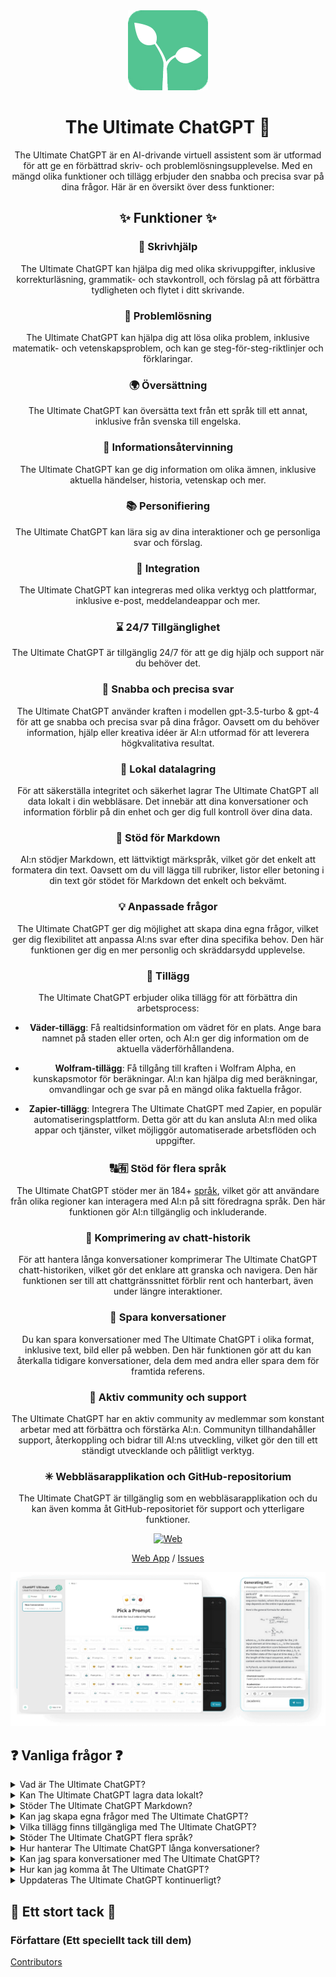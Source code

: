 <div align="center">
<img src="./../../docs/images/icon.png" alt="The Ultimate ChatGPT Icon"/>

<h1 align="center">The Ultimate ChatGPT 🌟</h1>

The Ultimate ChatGPT är en AI-drivande virtuell assistent som är utformad för att ge en förbättrad skriv- och problemlösningsupplevelse. Med en mängd olika funktioner och tillägg erbjuder den snabba och precisa svar på dina frågor. Här är en översikt över dess funktioner:

## ✨ Funktioner ✨

### 📝 Skrivhjälp
The Ultimate ChatGPT kan hjälpa dig med olika skrivuppgifter, inklusive korrekturläsning, grammatik- och stavkontroll, och förslag på att förbättra tydligheten och flytet i ditt skrivande.

### 💭 Problemlösning
The Ultimate ChatGPT kan hjälpa dig att lösa olika problem, inklusive matematik- och vetenskapsproblem, och kan ge steg-för-steg-riktlinjer och förklaringar.

### 🌍 Översättning
The Ultimate ChatGPT kan översätta text från ett språk till ett annat, inklusive från svenska till engelska.

### 📑 Informationsåtervinning
The Ultimate ChatGPT kan ge dig information om olika ämnen, inklusive aktuella händelser, historia, vetenskap och mer.

### 📚 Personifiering
The Ultimate ChatGPT kan lära sig av dina interaktioner och ge personliga svar och förslag.

### 📎 Integration
The Ultimate ChatGPT kan integreras med olika verktyg och plattformar, inklusive e-post, meddelandeappar och mer.

### ⌛ 24/7 Tillgänglighet
The Ultimate ChatGPT är tillgänglig 24/7 för att ge dig hjälp och support när du behöver det.

### 🚀 Snabba och precisa svar

The Ultimate ChatGPT använder kraften i modellen gpt-3.5-turbo & gpt-4 för att ge snabba och precisa svar på dina frågor. Oavsett om du behöver information, hjälp eller kreativa idéer är AI:n utformad för att leverera högkvalitativa resultat.

### 💾 Lokal datalagring

För att säkerställa integritet och säkerhet lagrar The Ultimate ChatGPT all data lokalt i din webbläsare. Det innebär att dina konversationer och information förblir på din enhet och ger dig full kontroll över dina data.

### 🔢 Stöd för Markdown

AI:n stödjer Markdown, ett lättviktigt märkspråk, vilket gör det enkelt att formatera din text. Oavsett om du vill lägga till rubriker, listor eller betoning i din text gör stödet för Markdown det enkelt och bekvämt.

### 💡 Anpassade frågor

The Ultimate ChatGPT ger dig möjlighet att skapa dina egna frågor, vilket ger dig flexibilitet att anpassa AI:ns svar efter dina specifika behov. Den här funktionen ger dig en mer personlig och skräddarsydd upplevelse.

### 🔆 Tillägg

The Ultimate ChatGPT erbjuder olika tillägg för att förbättra din arbetsprocess:

- **Väder-tillägg**: Få realtidsinformation om vädret för en plats. Ange bara namnet på staden eller orten, och AI:n ger dig information om de aktuella väderförhållandena.

- **Wolfram-tillägg**: Få tillgång till kraften i Wolfram Alpha, en kunskapsmotor för beräkningar. AI:n kan hjälpa dig med beräkningar, omvandlingar och ge svar på en mängd olika faktuella frågor.

- **Zapier-tillägg**: Integrera The Ultimate ChatGPT med Zapier, en populär automatiseringsplattform. Detta gör att du kan ansluta AI:n med olika appar och tjänster, vilket möjliggör automatiserade arbetsflöden och uppgifter.

### 🔠🈶 Stöd för flera språk

The Ultimate ChatGPT stöder mer än 184+ [språk](./SUPPORTED_LANGUAGES.md), vilket gör att användare från olika regioner kan interagera med AI:n på sitt föredragna språk. Den här funktionen gör AI:n tillgänglig och inkluderande.

### 💬 Komprimering av chatt-historik

För att hantera långa konversationer komprimerar The Ultimate ChatGPT chatt-historiken, vilket gör det enklare att granska och navigera. Den här funktionen ser till att chattgränssnittet förblir rent och hanterbart, även under längre interaktioner.

### 📂 Spara konversationer

Du kan spara konversationer med The Ultimate ChatGPT i olika format, inklusive text, bild eller på webben. Den här funktionen gör att du kan återkalla tidigare konversationer, dela dem med andra eller spara dem för framtida referens.

### 🔑 Aktiv community och support

The Ultimate ChatGPT har en aktiv community av medlemmar som konstant arbetar med att förbättra och förstärka AI:n. Communityn tillhandahåller support, återkoppling och bidrar till AI:ns utveckling, vilket gör den till ett ständigt utvecklande och pålitligt verktyg.

### ✳ Webbläsarapplikation och GitHub-repositorium

The Ultimate ChatGPT är tillgänglig som en webbläsarapplikation och du kan även komma åt GitHub-repositoriet för support och ytterligare funktioner.

[![Web][Web-image]][web-url]

[Web App](https://chatgpt.kiask.xyz/) / [Issues](https://github.com/ki-ask/The-Ultimate-ChatGPT/issues)

[web-url]: https://chatgpt.kiask.xyz
   
[download-url]: https://github.com/ki-ask/The-Ultimate-ChatGPT/releases

[Web-image]: https://img.shields.io/badge/Web-PWA-orange?logo=microsoftedge

![cover](./docs/images/cover.png)

</div>

## ❓ Vanliga frågor ❓

<details>
<summary>Vad är The Ultimate ChatGPT?</summary>
The Ultimate ChatGPT är en AI-drivande virtuell assistent som ger snabba och precisa svar på dina frågor och erbjuder olika funktioner och tillägg för att förbättra ditt skrivande och problemlösning.
</details>

<details>
<summary>Kan The Ultimate ChatGPT lagra data lokalt?</summary>
Ja, The Ultimate ChatGPT kan lagra all data lokalt i din webbläsare, vilket ger integritet och säkerhet.
</details>

<details>
<summary>Stöder The Ultimate ChatGPT Markdown?</summary>
Ja, The Ultimate ChatGPT stöder Markdown, vilket gör att du kan formatera din text och skapa rikt innehåll.
</details>

<details>
<summary>Kan jag skapa egna frågor med The Ultimate ChatGPT?</summary>
Ja, du kan skapa egna frågor och anpassa dina interaktioner med The Ultimate ChatGPT.
</details>

<details>
<summary>Vilka tillägg finns tillgängliga med The Ultimate ChatGPT?</summary>
The Ultimate ChatGPT erbjuder tillägg som Väder, Wolfram och Zapier för att förenkla ditt arbete och tillhandahålla ytterligare funktioner.
</details>

<details>
<summary>Stöder The Ultimate ChatGPT flera språk?</summary>
Ja, The Ultimate ChatGPT har inbyggda frågor på flera språk, vilket gör att du kan kommunicera på ditt föredragna språk.
</details>

<details>
<summary>Hur hanterar The Ultimate ChatGPT långa konversationer?</summary>
The Ultimate ChatGPT komprimerar chatt-historiken för att hantera långa konversationer effektivt och ge en sömlös upplevelse.
</details>

<details>
<summary>Kan jag spara konversationer med The Ultimate ChatGPT?</summary>
Ja, du kan spara konversationer i text, bild eller på webben med hjälp av KiAsk Share-funktionen.
</details>

<details>
<summary>Hur kan jag komma åt The Ultimate ChatGPT?</summary>
The Ultimate ChatGPT är tillgänglig som en webbläsarapplikation, och du kan även komma åt GitHub-repositoriet för support och ytterligare funktioner.
</details>

<details>
<summary>Uppdateras The Ultimate ChatGPT kontinuerligt?</summary>
Ja, The Ultimate ChatGPT uppdateras kontinuerligt med uppdateringar och förbättringar, och den har en aktiv community av medlemmar.
</details>

## 🎉 Ett stort tack 🎉

### Författare (Ett speciellt tack till dem)

[Contributors](https://github.com/Yidadaa/ChatGPT-Next-Web/graphs/contributors)

